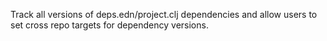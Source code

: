 Track all versions of deps.edn/project.clj dependencies 
and allow users to set cross repo targets for dependency versions.
